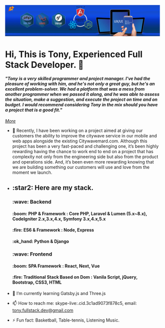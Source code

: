 <img src="./background.png">
<h1>Hi, This is Tony, Experienced Full Stack Developer. 👋</h1>
<h4><i>"Tony is a very skilled programmer and project manager. I've had the pleasure of working with him, and he's not only a great guy, but he's an excellent problem-solver. We had a platform that was a mess from another programmer when we passed it along, and he was able to assess the situation, make a suggestion, and execute the project on time and on budget. I would recommend considering Tony in the mix should you have a project that is a good fit."</h4> <a href="https://www.linkedin.com/in/zou-wang-88397519a" target="_blank">More</a></i>

- 🔭 Recently, I have been working on a project aimed at giving our customers the ability to improve the citywave service in our mobile and web apps alongside the existing Citywavemard.com. Although this project has been a very fast-paced and challenging one, it’s been highly rewarding having the chance to work end to end on a project that has complexity not only from the engineering side but also from the product and operations side. And, it’s been even more rewarding knowing that we are building something our customers will use and love from the moment we launch.
- <h2>:star2: Here are my stack.</h2>
    <h3> :wave: <b>Backend</b></h3> 
    <h4> :boom: PHP & Framework : Core PHP, Laravel & Lumen (5.x~8.x), CodeIgniter 2.x,3.x,4.x, Symfony 3.x,4.x,5.x </h4>
    <h4> :fire: ES6 & Framework : Node, Express </h4>
    <h4> :ok_hand: Python & Django </h4>
    
    <h3> :wave: <b>Frontend</b></h3> 
    <h4> :boom: SPA Framework : React, Next, Vue </h4>
    <h4> :fire: Traditional Stack Based on Dom : Vanila Script, jQuery, Bootstrap, CSS3, HTML</h4>

- 🌱 I’m currently learning Gatsby.js and Three.js
- 📫 How to reach me: skype-live:.cid.3c1ad9073f878c5, email: tony.fullstack.dev@gmail.com             
- ⚡ Fun fact: Basketball, Table-tennis, Listening Music.
    



